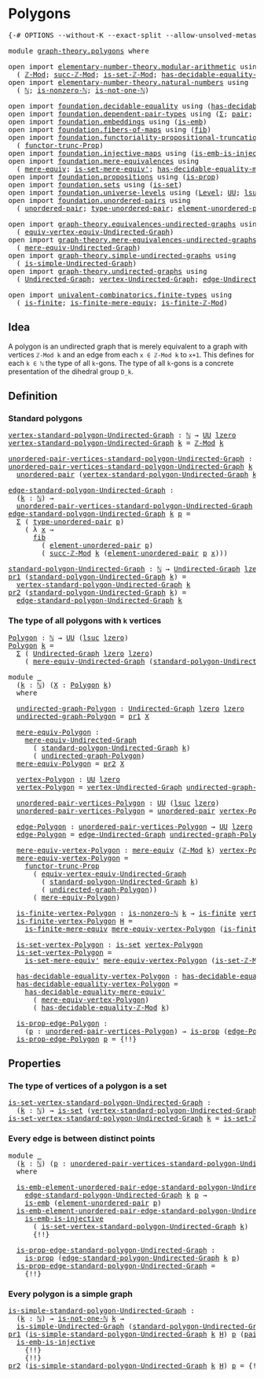 # Polygons

<pre class="Agda"><a id="21" class="Symbol">{-#</a> <a id="25" class="Keyword">OPTIONS</a> <a id="33" class="Pragma">--without-K</a> <a id="45" class="Pragma">--exact-split</a> <a id="59" class="Pragma">--allow-unsolved-metas</a> <a id="82" class="Symbol">#-}</a>

<a id="87" class="Keyword">module</a> <a id="94" href="graph-theory.polygons.html" class="Module">graph-theory.polygons</a> <a id="116" class="Keyword">where</a>

<a id="123" class="Keyword">open</a> <a id="128" class="Keyword">import</a> <a id="135" href="elementary-number-theory.modular-arithmetic.html" class="Module">elementary-number-theory.modular-arithmetic</a> <a id="179" class="Keyword">using</a>
  <a id="187" class="Symbol">(</a> <a id="189" href="elementary-number-theory.modular-arithmetic.html#3494" class="Function">ℤ-Mod</a><a id="194" class="Symbol">;</a> <a id="196" href="elementary-number-theory.modular-arithmetic.html#5269" class="Function">succ-ℤ-Mod</a><a id="206" class="Symbol">;</a> <a id="208" href="elementary-number-theory.modular-arithmetic.html#4406" class="Function">is-set-ℤ-Mod</a><a id="220" class="Symbol">;</a> <a id="222" href="elementary-number-theory.modular-arithmetic.html#4138" class="Function">has-decidable-equality-ℤ-Mod</a><a id="250" class="Symbol">)</a>
<a id="252" class="Keyword">open</a> <a id="257" class="Keyword">import</a> <a id="264" href="elementary-number-theory.natural-numbers.html" class="Module">elementary-number-theory.natural-numbers</a> <a id="305" class="Keyword">using</a>
  <a id="313" class="Symbol">(</a> <a id="315" href="elementary-number-theory.natural-numbers.html#1458" class="Datatype">ℕ</a><a id="316" class="Symbol">;</a> <a id="318" href="elementary-number-theory.natural-numbers.html#1939" class="Function">is-nonzero-ℕ</a><a id="330" class="Symbol">;</a> <a id="332" href="elementary-number-theory.natural-numbers.html#2095" class="Function">is-not-one-ℕ</a><a id="344" class="Symbol">)</a>

<a id="347" class="Keyword">open</a> <a id="352" class="Keyword">import</a> <a id="359" href="foundation.decidable-equality.html" class="Module">foundation.decidable-equality</a> <a id="389" class="Keyword">using</a> <a id="395" class="Symbol">(</a><a id="396" href="foundation.decidable-equality.html#1785" class="Function">has-decidable-equality</a><a id="418" class="Symbol">)</a>
<a id="420" class="Keyword">open</a> <a id="425" class="Keyword">import</a> <a id="432" href="foundation.dependent-pair-types.html" class="Module">foundation.dependent-pair-types</a> <a id="464" class="Keyword">using</a> <a id="470" class="Symbol">(</a><a id="471" href="foundation-core.dependent-pair-types.html#515" class="Record">Σ</a><a id="472" class="Symbol">;</a> <a id="474" href="foundation-core.dependent-pair-types.html#588" class="InductiveConstructor">pair</a><a id="478" class="Symbol">;</a> <a id="480" href="foundation-core.dependent-pair-types.html#605" class="Field">pr1</a><a id="483" class="Symbol">;</a> <a id="485" href="foundation-core.dependent-pair-types.html#617" class="Field">pr2</a><a id="488" class="Symbol">)</a>
<a id="490" class="Keyword">open</a> <a id="495" class="Keyword">import</a> <a id="502" href="foundation.embeddings.html" class="Module">foundation.embeddings</a> <a id="524" class="Keyword">using</a> <a id="530" class="Symbol">(</a><a id="531" href="foundation-core.embeddings.html#992" class="Function">is-emb</a><a id="537" class="Symbol">)</a>
<a id="539" class="Keyword">open</a> <a id="544" class="Keyword">import</a> <a id="551" href="foundation.fibers-of-maps.html" class="Module">foundation.fibers-of-maps</a> <a id="577" class="Keyword">using</a> <a id="583" class="Symbol">(</a><a id="584" href="foundation-core.fibers-of-maps.html#942" class="Function">fib</a><a id="587" class="Symbol">)</a>
<a id="589" class="Keyword">open</a> <a id="594" class="Keyword">import</a> <a id="601" href="foundation.functoriality-propositional-truncation.html" class="Module">foundation.functoriality-propositional-truncation</a> <a id="651" class="Keyword">using</a>
  <a id="659" class="Symbol">(</a> <a id="661" href="foundation.functoriality-propositional-truncation.html#1451" class="Function">functor-trunc-Prop</a><a id="679" class="Symbol">)</a>
<a id="681" class="Keyword">open</a> <a id="686" class="Keyword">import</a> <a id="693" href="foundation.injective-maps.html" class="Module">foundation.injective-maps</a> <a id="719" class="Keyword">using</a> <a id="725" class="Symbol">(</a><a id="726" href="foundation.injective-maps.html#4595" class="Function">is-emb-is-injective</a><a id="745" class="Symbol">)</a>
<a id="747" class="Keyword">open</a> <a id="752" class="Keyword">import</a> <a id="759" href="foundation.mere-equivalences.html" class="Module">foundation.mere-equivalences</a> <a id="788" class="Keyword">using</a>
  <a id="796" class="Symbol">(</a> <a id="798" href="foundation.mere-equivalences.html#1406" class="Function">mere-equiv</a><a id="808" class="Symbol">;</a> <a id="810" href="foundation.mere-equivalences.html#3465" class="Function">is-set-mere-equiv&#39;</a><a id="828" class="Symbol">;</a> <a id="830" href="foundation.mere-equivalences.html#4004" class="Function">has-decidable-equality-mere-equiv&#39;</a><a id="864" class="Symbol">)</a>
<a id="866" class="Keyword">open</a> <a id="871" class="Keyword">import</a> <a id="878" href="foundation.propositions.html" class="Module">foundation.propositions</a> <a id="902" class="Keyword">using</a> <a id="908" class="Symbol">(</a><a id="909" href="foundation-core.propositions.html#1309" class="Function">is-prop</a><a id="916" class="Symbol">)</a>
<a id="918" class="Keyword">open</a> <a id="923" class="Keyword">import</a> <a id="930" href="foundation.sets.html" class="Module">foundation.sets</a> <a id="946" class="Keyword">using</a> <a id="952" class="Symbol">(</a><a id="953" href="foundation-core.sets.html#1113" class="Function">is-set</a><a id="959" class="Symbol">)</a>
<a id="961" class="Keyword">open</a> <a id="966" class="Keyword">import</a> <a id="973" href="foundation.universe-levels.html" class="Module">foundation.universe-levels</a> <a id="1000" class="Keyword">using</a> <a id="1006" class="Symbol">(</a><a id="1007" href="Agda.Primitive.html#597" class="Postulate">Level</a><a id="1012" class="Symbol">;</a> <a id="1014" href="foundation-core.universe-levels.html#235" class="Primitive">UU</a><a id="1016" class="Symbol">;</a> <a id="1018" href="Agda.Primitive.html#780" class="Primitive">lsuc</a><a id="1022" class="Symbol">;</a> <a id="1024" href="Agda.Primitive.html#764" class="Primitive">lzero</a><a id="1029" class="Symbol">)</a>
<a id="1031" class="Keyword">open</a> <a id="1036" class="Keyword">import</a> <a id="1043" href="foundation.unordered-pairs.html" class="Module">foundation.unordered-pairs</a> <a id="1070" class="Keyword">using</a>
  <a id="1078" class="Symbol">(</a> <a id="1080" href="foundation.unordered-pairs.html#2381" class="Function">unordered-pair</a><a id="1094" class="Symbol">;</a> <a id="1096" href="foundation.unordered-pairs.html#2756" class="Function">type-unordered-pair</a><a id="1115" class="Symbol">;</a> <a id="1117" href="foundation.unordered-pairs.html#3477" class="Function">element-unordered-pair</a><a id="1139" class="Symbol">)</a>

<a id="1142" class="Keyword">open</a> <a id="1147" class="Keyword">import</a> <a id="1154" href="graph-theory.equivalences-undirected-graphs.html" class="Module">graph-theory.equivalences-undirected-graphs</a> <a id="1198" class="Keyword">using</a>
  <a id="1206" class="Symbol">(</a> <a id="1208" href="graph-theory.equivalences-undirected-graphs.html#2222" class="Function">equiv-vertex-equiv-Undirected-Graph</a><a id="1243" class="Symbol">)</a>
<a id="1245" class="Keyword">open</a> <a id="1250" class="Keyword">import</a> <a id="1257" href="graph-theory.mere-equivalences-undirected-graphs.html" class="Module">graph-theory.mere-equivalences-undirected-graphs</a> <a id="1306" class="Keyword">using</a>
  <a id="1314" class="Symbol">(</a> <a id="1316" href="graph-theory.mere-equivalences-undirected-graphs.html#1028" class="Function">mere-equiv-Undirected-Graph</a><a id="1343" class="Symbol">)</a>
<a id="1345" class="Keyword">open</a> <a id="1350" class="Keyword">import</a> <a id="1357" href="graph-theory.simple-undirected-graphs.html" class="Module">graph-theory.simple-undirected-graphs</a> <a id="1395" class="Keyword">using</a>
  <a id="1403" class="Symbol">(</a> <a id="1405" href="graph-theory.simple-undirected-graphs.html#1589" class="Function">is-simple-Undirected-Graph</a><a id="1431" class="Symbol">)</a>
<a id="1433" class="Keyword">open</a> <a id="1438" class="Keyword">import</a> <a id="1445" href="graph-theory.undirected-graphs.html" class="Module">graph-theory.undirected-graphs</a> <a id="1476" class="Keyword">using</a>
  <a id="1484" class="Symbol">(</a> <a id="1486" href="graph-theory.undirected-graphs.html#785" class="Function">Undirected-Graph</a><a id="1502" class="Symbol">;</a> <a id="1504" href="graph-theory.undirected-graphs.html#981" class="Function">vertex-Undirected-Graph</a><a id="1527" class="Symbol">;</a> <a id="1529" href="graph-theory.undirected-graphs.html#1651" class="Function">edge-Undirected-Graph</a><a id="1550" class="Symbol">)</a>

<a id="1553" class="Keyword">open</a> <a id="1558" class="Keyword">import</a> <a id="1565" href="univalent-combinatorics.finite-types.html" class="Module">univalent-combinatorics.finite-types</a> <a id="1602" class="Keyword">using</a>
  <a id="1610" class="Symbol">(</a> <a id="1612" href="univalent-combinatorics.finite-types.html#4248" class="Function">is-finite</a><a id="1621" class="Symbol">;</a> <a id="1623" href="univalent-combinatorics.finite-types.html#7284" class="Function">is-finite-mere-equiv</a><a id="1643" class="Symbol">;</a> <a id="1645" href="univalent-combinatorics.finite-types.html#10732" class="Function">is-finite-ℤ-Mod</a><a id="1660" class="Symbol">)</a>
</pre>
## Idea

A polygon is an undirected graph that is merely equivalent to a graph with vertices `ℤ-Mod k` and an edge from each `x ∈ ℤ-Mod k` to `x+1`. This defines for each `k ∈ ℕ` the type of all `k`-gons. The type of all `k`-gons is a concrete presentation of the dihedral group `D_k`.

## Definition

### Standard polygons

<pre class="Agda"><a id="vertex-standard-polygon-Undirected-Graph"></a><a id="2000" href="graph-theory.polygons.html#2000" class="Function">vertex-standard-polygon-Undirected-Graph</a> <a id="2041" class="Symbol">:</a> <a id="2043" href="elementary-number-theory.natural-numbers.html#1458" class="Datatype">ℕ</a> <a id="2045" class="Symbol">→</a> <a id="2047" href="foundation-core.universe-levels.html#235" class="Primitive">UU</a> <a id="2050" href="Agda.Primitive.html#764" class="Primitive">lzero</a>
<a id="2056" href="graph-theory.polygons.html#2000" class="Function">vertex-standard-polygon-Undirected-Graph</a> <a id="2097" href="graph-theory.polygons.html#2097" class="Bound">k</a> <a id="2099" class="Symbol">=</a> <a id="2101" href="elementary-number-theory.modular-arithmetic.html#3494" class="Function">ℤ-Mod</a> <a id="2107" href="graph-theory.polygons.html#2097" class="Bound">k</a>

<a id="unordered-pair-vertices-standard-polygon-Undirected-Graph"></a><a id="2110" href="graph-theory.polygons.html#2110" class="Function">unordered-pair-vertices-standard-polygon-Undirected-Graph</a> <a id="2168" class="Symbol">:</a> <a id="2170" href="elementary-number-theory.natural-numbers.html#1458" class="Datatype">ℕ</a> <a id="2172" class="Symbol">→</a> <a id="2174" href="foundation-core.universe-levels.html#235" class="Primitive">UU</a> <a id="2177" class="Symbol">(</a><a id="2178" href="Agda.Primitive.html#780" class="Primitive">lsuc</a> <a id="2183" href="Agda.Primitive.html#764" class="Primitive">lzero</a><a id="2188" class="Symbol">)</a>
<a id="2190" href="graph-theory.polygons.html#2110" class="Function">unordered-pair-vertices-standard-polygon-Undirected-Graph</a> <a id="2248" href="graph-theory.polygons.html#2248" class="Bound">k</a> <a id="2250" class="Symbol">=</a>
  <a id="2254" href="foundation.unordered-pairs.html#2381" class="Function">unordered-pair</a> <a id="2269" class="Symbol">(</a><a id="2270" href="graph-theory.polygons.html#2000" class="Function">vertex-standard-polygon-Undirected-Graph</a> <a id="2311" href="graph-theory.polygons.html#2248" class="Bound">k</a><a id="2312" class="Symbol">)</a>

<a id="edge-standard-polygon-Undirected-Graph"></a><a id="2315" href="graph-theory.polygons.html#2315" class="Function">edge-standard-polygon-Undirected-Graph</a> <a id="2354" class="Symbol">:</a>
  <a id="2358" class="Symbol">(</a><a id="2359" href="graph-theory.polygons.html#2359" class="Bound">k</a> <a id="2361" class="Symbol">:</a> <a id="2363" href="elementary-number-theory.natural-numbers.html#1458" class="Datatype">ℕ</a><a id="2364" class="Symbol">)</a> <a id="2366" class="Symbol">→</a>
  <a id="2370" href="graph-theory.polygons.html#2110" class="Function">unordered-pair-vertices-standard-polygon-Undirected-Graph</a> <a id="2428" href="graph-theory.polygons.html#2359" class="Bound">k</a> <a id="2430" class="Symbol">→</a> <a id="2432" href="foundation-core.universe-levels.html#235" class="Primitive">UU</a> <a id="2435" href="Agda.Primitive.html#764" class="Primitive">lzero</a>
<a id="2441" href="graph-theory.polygons.html#2315" class="Function">edge-standard-polygon-Undirected-Graph</a> <a id="2480" href="graph-theory.polygons.html#2480" class="Bound">k</a> <a id="2482" href="graph-theory.polygons.html#2482" class="Bound">p</a> <a id="2484" class="Symbol">=</a>
  <a id="2488" href="foundation-core.dependent-pair-types.html#515" class="Record">Σ</a> <a id="2490" class="Symbol">(</a> <a id="2492" href="foundation.unordered-pairs.html#2756" class="Function">type-unordered-pair</a> <a id="2512" href="graph-theory.polygons.html#2482" class="Bound">p</a><a id="2513" class="Symbol">)</a>
    <a id="2519" class="Symbol">(</a> <a id="2521" class="Symbol">λ</a> <a id="2523" href="graph-theory.polygons.html#2523" class="Bound">x</a> <a id="2525" class="Symbol">→</a>
      <a id="2533" href="foundation-core.fibers-of-maps.html#942" class="Function">fib</a>
        <a id="2545" class="Symbol">(</a> <a id="2547" href="foundation.unordered-pairs.html#3477" class="Function">element-unordered-pair</a> <a id="2570" href="graph-theory.polygons.html#2482" class="Bound">p</a><a id="2571" class="Symbol">)</a>
        <a id="2581" class="Symbol">(</a> <a id="2583" href="elementary-number-theory.modular-arithmetic.html#5269" class="Function">succ-ℤ-Mod</a> <a id="2594" href="graph-theory.polygons.html#2480" class="Bound">k</a> <a id="2596" class="Symbol">(</a><a id="2597" href="foundation.unordered-pairs.html#3477" class="Function">element-unordered-pair</a> <a id="2620" href="graph-theory.polygons.html#2482" class="Bound">p</a> <a id="2622" href="graph-theory.polygons.html#2523" class="Bound">x</a><a id="2623" class="Symbol">)))</a>

<a id="standard-polygon-Undirected-Graph"></a><a id="2628" href="graph-theory.polygons.html#2628" class="Function">standard-polygon-Undirected-Graph</a> <a id="2662" class="Symbol">:</a> <a id="2664" href="elementary-number-theory.natural-numbers.html#1458" class="Datatype">ℕ</a> <a id="2666" class="Symbol">→</a> <a id="2668" href="graph-theory.undirected-graphs.html#785" class="Function">Undirected-Graph</a> <a id="2685" href="Agda.Primitive.html#764" class="Primitive">lzero</a> <a id="2691" href="Agda.Primitive.html#764" class="Primitive">lzero</a>
<a id="2697" href="foundation-core.dependent-pair-types.html#605" class="Field">pr1</a> <a id="2701" class="Symbol">(</a><a id="2702" href="graph-theory.polygons.html#2628" class="Function">standard-polygon-Undirected-Graph</a> <a id="2736" href="graph-theory.polygons.html#2736" class="Bound">k</a><a id="2737" class="Symbol">)</a> <a id="2739" class="Symbol">=</a>
  <a id="2743" href="graph-theory.polygons.html#2000" class="Function">vertex-standard-polygon-Undirected-Graph</a> <a id="2784" href="graph-theory.polygons.html#2736" class="Bound">k</a>
<a id="2786" href="foundation-core.dependent-pair-types.html#617" class="Field">pr2</a> <a id="2790" class="Symbol">(</a><a id="2791" href="graph-theory.polygons.html#2628" class="Function">standard-polygon-Undirected-Graph</a> <a id="2825" href="graph-theory.polygons.html#2825" class="Bound">k</a><a id="2826" class="Symbol">)</a> <a id="2828" class="Symbol">=</a>
  <a id="2832" href="graph-theory.polygons.html#2315" class="Function">edge-standard-polygon-Undirected-Graph</a> <a id="2871" href="graph-theory.polygons.html#2825" class="Bound">k</a>
</pre>
### The type of all polygons with `k` vertices

<pre class="Agda"><a id="Polygon"></a><a id="2934" href="graph-theory.polygons.html#2934" class="Function">Polygon</a> <a id="2942" class="Symbol">:</a> <a id="2944" href="elementary-number-theory.natural-numbers.html#1458" class="Datatype">ℕ</a> <a id="2946" class="Symbol">→</a> <a id="2948" href="foundation-core.universe-levels.html#235" class="Primitive">UU</a> <a id="2951" class="Symbol">(</a><a id="2952" href="Agda.Primitive.html#780" class="Primitive">lsuc</a> <a id="2957" href="Agda.Primitive.html#764" class="Primitive">lzero</a><a id="2962" class="Symbol">)</a>
<a id="2964" href="graph-theory.polygons.html#2934" class="Function">Polygon</a> <a id="2972" href="graph-theory.polygons.html#2972" class="Bound">k</a> <a id="2974" class="Symbol">=</a>
  <a id="2978" href="foundation-core.dependent-pair-types.html#515" class="Record">Σ</a> <a id="2980" class="Symbol">(</a> <a id="2982" href="graph-theory.undirected-graphs.html#785" class="Function">Undirected-Graph</a> <a id="2999" href="Agda.Primitive.html#764" class="Primitive">lzero</a> <a id="3005" href="Agda.Primitive.html#764" class="Primitive">lzero</a><a id="3010" class="Symbol">)</a>
    <a id="3016" class="Symbol">(</a> <a id="3018" href="graph-theory.mere-equivalences-undirected-graphs.html#1028" class="Function">mere-equiv-Undirected-Graph</a> <a id="3046" class="Symbol">(</a><a id="3047" href="graph-theory.polygons.html#2628" class="Function">standard-polygon-Undirected-Graph</a> <a id="3081" href="graph-theory.polygons.html#2972" class="Bound">k</a><a id="3082" class="Symbol">))</a>

<a id="3086" class="Keyword">module</a> <a id="3093" href="graph-theory.polygons.html#3093" class="Module">_</a>
  <a id="3097" class="Symbol">(</a><a id="3098" href="graph-theory.polygons.html#3098" class="Bound">k</a> <a id="3100" class="Symbol">:</a> <a id="3102" href="elementary-number-theory.natural-numbers.html#1458" class="Datatype">ℕ</a><a id="3103" class="Symbol">)</a> <a id="3105" class="Symbol">(</a><a id="3106" href="graph-theory.polygons.html#3106" class="Bound">X</a> <a id="3108" class="Symbol">:</a> <a id="3110" href="graph-theory.polygons.html#2934" class="Function">Polygon</a> <a id="3118" href="graph-theory.polygons.html#3098" class="Bound">k</a><a id="3119" class="Symbol">)</a>
  <a id="3123" class="Keyword">where</a>
  
  <a id="3134" href="graph-theory.polygons.html#3134" class="Function">undirected-graph-Polygon</a> <a id="3159" class="Symbol">:</a> <a id="3161" href="graph-theory.undirected-graphs.html#785" class="Function">Undirected-Graph</a> <a id="3178" href="Agda.Primitive.html#764" class="Primitive">lzero</a> <a id="3184" href="Agda.Primitive.html#764" class="Primitive">lzero</a>
  <a id="3192" href="graph-theory.polygons.html#3134" class="Function">undirected-graph-Polygon</a> <a id="3217" class="Symbol">=</a> <a id="3219" href="foundation-core.dependent-pair-types.html#605" class="Field">pr1</a> <a id="3223" href="graph-theory.polygons.html#3106" class="Bound">X</a>

  <a id="3228" href="graph-theory.polygons.html#3228" class="Function">mere-equiv-Polygon</a> <a id="3247" class="Symbol">:</a>
    <a id="3253" href="graph-theory.mere-equivalences-undirected-graphs.html#1028" class="Function">mere-equiv-Undirected-Graph</a>
      <a id="3287" class="Symbol">(</a> <a id="3289" href="graph-theory.polygons.html#2628" class="Function">standard-polygon-Undirected-Graph</a> <a id="3323" href="graph-theory.polygons.html#3098" class="Bound">k</a><a id="3324" class="Symbol">)</a>
      <a id="3332" class="Symbol">(</a> <a id="3334" href="graph-theory.polygons.html#3134" class="Function">undirected-graph-Polygon</a><a id="3358" class="Symbol">)</a>
  <a id="3362" href="graph-theory.polygons.html#3228" class="Function">mere-equiv-Polygon</a> <a id="3381" class="Symbol">=</a> <a id="3383" href="foundation-core.dependent-pair-types.html#617" class="Field">pr2</a> <a id="3387" href="graph-theory.polygons.html#3106" class="Bound">X</a>

  <a id="3392" href="graph-theory.polygons.html#3392" class="Function">vertex-Polygon</a> <a id="3407" class="Symbol">:</a> <a id="3409" href="foundation-core.universe-levels.html#235" class="Primitive">UU</a> <a id="3412" href="Agda.Primitive.html#764" class="Primitive">lzero</a>
  <a id="3420" href="graph-theory.polygons.html#3392" class="Function">vertex-Polygon</a> <a id="3435" class="Symbol">=</a> <a id="3437" href="graph-theory.undirected-graphs.html#981" class="Function">vertex-Undirected-Graph</a> <a id="3461" href="graph-theory.polygons.html#3134" class="Function">undirected-graph-Polygon</a>

  <a id="3489" href="graph-theory.polygons.html#3489" class="Function">unordered-pair-vertices-Polygon</a> <a id="3521" class="Symbol">:</a> <a id="3523" href="foundation-core.universe-levels.html#235" class="Primitive">UU</a> <a id="3526" class="Symbol">(</a><a id="3527" href="Agda.Primitive.html#780" class="Primitive">lsuc</a> <a id="3532" href="Agda.Primitive.html#764" class="Primitive">lzero</a><a id="3537" class="Symbol">)</a>
  <a id="3541" href="graph-theory.polygons.html#3489" class="Function">unordered-pair-vertices-Polygon</a> <a id="3573" class="Symbol">=</a> <a id="3575" href="foundation.unordered-pairs.html#2381" class="Function">unordered-pair</a> <a id="3590" href="graph-theory.polygons.html#3392" class="Function">vertex-Polygon</a>

  <a id="3608" href="graph-theory.polygons.html#3608" class="Function">edge-Polygon</a> <a id="3621" class="Symbol">:</a> <a id="3623" href="graph-theory.polygons.html#3489" class="Function">unordered-pair-vertices-Polygon</a> <a id="3655" class="Symbol">→</a> <a id="3657" href="foundation-core.universe-levels.html#235" class="Primitive">UU</a> <a id="3660" href="Agda.Primitive.html#764" class="Primitive">lzero</a>
  <a id="3668" href="graph-theory.polygons.html#3608" class="Function">edge-Polygon</a> <a id="3681" class="Symbol">=</a> <a id="3683" href="graph-theory.undirected-graphs.html#1651" class="Function">edge-Undirected-Graph</a> <a id="3705" href="graph-theory.polygons.html#3134" class="Function">undirected-graph-Polygon</a>

  <a id="3733" href="graph-theory.polygons.html#3733" class="Function">mere-equiv-vertex-Polygon</a> <a id="3759" class="Symbol">:</a> <a id="3761" href="foundation.mere-equivalences.html#1406" class="Function">mere-equiv</a> <a id="3772" class="Symbol">(</a><a id="3773" href="elementary-number-theory.modular-arithmetic.html#3494" class="Function">ℤ-Mod</a> <a id="3779" href="graph-theory.polygons.html#3098" class="Bound">k</a><a id="3780" class="Symbol">)</a> <a id="3782" href="graph-theory.polygons.html#3392" class="Function">vertex-Polygon</a>
  <a id="3799" href="graph-theory.polygons.html#3733" class="Function">mere-equiv-vertex-Polygon</a> <a id="3825" class="Symbol">=</a>
    <a id="3831" href="foundation.functoriality-propositional-truncation.html#1451" class="Function">functor-trunc-Prop</a>
      <a id="3856" class="Symbol">(</a> <a id="3858" href="graph-theory.equivalences-undirected-graphs.html#2222" class="Function">equiv-vertex-equiv-Undirected-Graph</a>
        <a id="3902" class="Symbol">(</a> <a id="3904" href="graph-theory.polygons.html#2628" class="Function">standard-polygon-Undirected-Graph</a> <a id="3938" href="graph-theory.polygons.html#3098" class="Bound">k</a><a id="3939" class="Symbol">)</a>
        <a id="3949" class="Symbol">(</a> <a id="3951" href="graph-theory.polygons.html#3134" class="Function">undirected-graph-Polygon</a><a id="3975" class="Symbol">))</a>
      <a id="3984" class="Symbol">(</a> <a id="3986" href="graph-theory.polygons.html#3228" class="Function">mere-equiv-Polygon</a><a id="4004" class="Symbol">)</a>

  <a id="4009" href="graph-theory.polygons.html#4009" class="Function">is-finite-vertex-Polygon</a> <a id="4034" class="Symbol">:</a> <a id="4036" href="elementary-number-theory.natural-numbers.html#1939" class="Function">is-nonzero-ℕ</a> <a id="4049" href="graph-theory.polygons.html#3098" class="Bound">k</a> <a id="4051" class="Symbol">→</a> <a id="4053" href="univalent-combinatorics.finite-types.html#4248" class="Function">is-finite</a> <a id="4063" href="graph-theory.polygons.html#3392" class="Function">vertex-Polygon</a>
  <a id="4080" href="graph-theory.polygons.html#4009" class="Function">is-finite-vertex-Polygon</a> <a id="4105" href="graph-theory.polygons.html#4105" class="Bound">H</a> <a id="4107" class="Symbol">=</a>
    <a id="4113" href="univalent-combinatorics.finite-types.html#7284" class="Function">is-finite-mere-equiv</a> <a id="4134" href="graph-theory.polygons.html#3733" class="Function">mere-equiv-vertex-Polygon</a> <a id="4160" class="Symbol">(</a><a id="4161" href="univalent-combinatorics.finite-types.html#10732" class="Function">is-finite-ℤ-Mod</a> <a id="4177" href="graph-theory.polygons.html#4105" class="Bound">H</a><a id="4178" class="Symbol">)</a>

  <a id="4183" href="graph-theory.polygons.html#4183" class="Function">is-set-vertex-Polygon</a> <a id="4205" class="Symbol">:</a> <a id="4207" href="foundation-core.sets.html#1113" class="Function">is-set</a> <a id="4214" href="graph-theory.polygons.html#3392" class="Function">vertex-Polygon</a>
  <a id="4231" href="graph-theory.polygons.html#4183" class="Function">is-set-vertex-Polygon</a> <a id="4253" class="Symbol">=</a>
    <a id="4259" href="foundation.mere-equivalences.html#3465" class="Function">is-set-mere-equiv&#39;</a> <a id="4278" href="graph-theory.polygons.html#3733" class="Function">mere-equiv-vertex-Polygon</a> <a id="4304" class="Symbol">(</a><a id="4305" href="elementary-number-theory.modular-arithmetic.html#4406" class="Function">is-set-ℤ-Mod</a> <a id="4318" href="graph-theory.polygons.html#3098" class="Bound">k</a><a id="4319" class="Symbol">)</a>

  <a id="4324" href="graph-theory.polygons.html#4324" class="Function">has-decidable-equality-vertex-Polygon</a> <a id="4362" class="Symbol">:</a> <a id="4364" href="foundation.decidable-equality.html#1785" class="Function">has-decidable-equality</a> <a id="4387" href="graph-theory.polygons.html#3392" class="Function">vertex-Polygon</a>
  <a id="4404" href="graph-theory.polygons.html#4324" class="Function">has-decidable-equality-vertex-Polygon</a> <a id="4442" class="Symbol">=</a>
    <a id="4448" href="foundation.mere-equivalences.html#4004" class="Function">has-decidable-equality-mere-equiv&#39;</a>
      <a id="4489" class="Symbol">(</a> <a id="4491" href="graph-theory.polygons.html#3733" class="Function">mere-equiv-vertex-Polygon</a><a id="4516" class="Symbol">)</a>
      <a id="4524" class="Symbol">(</a> <a id="4526" href="elementary-number-theory.modular-arithmetic.html#4138" class="Function">has-decidable-equality-ℤ-Mod</a> <a id="4555" href="graph-theory.polygons.html#3098" class="Bound">k</a><a id="4556" class="Symbol">)</a>

  <a id="4561" href="graph-theory.polygons.html#4561" class="Function">is-prop-edge-Polygon</a> <a id="4582" class="Symbol">:</a>
    <a id="4588" class="Symbol">(</a><a id="4589" href="graph-theory.polygons.html#4589" class="Bound">p</a> <a id="4591" class="Symbol">:</a> <a id="4593" href="graph-theory.polygons.html#3489" class="Function">unordered-pair-vertices-Polygon</a><a id="4624" class="Symbol">)</a> <a id="4626" class="Symbol">→</a> <a id="4628" href="foundation-core.propositions.html#1309" class="Function">is-prop</a> <a id="4636" class="Symbol">(</a><a id="4637" href="graph-theory.polygons.html#3608" class="Function">edge-Polygon</a> <a id="4650" href="graph-theory.polygons.html#4589" class="Bound">p</a><a id="4651" class="Symbol">)</a>
  <a id="4655" href="graph-theory.polygons.html#4561" class="Function">is-prop-edge-Polygon</a> <a id="4676" href="graph-theory.polygons.html#4676" class="Bound">p</a> <a id="4678" class="Symbol">=</a> <a id="4680" class="Hole">{!!}</a>
</pre>
## Properties

### The type of vertices of a polygon is a set

<pre class="Agda"><a id="is-set-vertex-standard-polygon-Undirected-Graph"></a><a id="4761" href="graph-theory.polygons.html#4761" class="Function">is-set-vertex-standard-polygon-Undirected-Graph</a> <a id="4809" class="Symbol">:</a>
  <a id="4813" class="Symbol">(</a><a id="4814" href="graph-theory.polygons.html#4814" class="Bound">k</a> <a id="4816" class="Symbol">:</a> <a id="4818" href="elementary-number-theory.natural-numbers.html#1458" class="Datatype">ℕ</a><a id="4819" class="Symbol">)</a> <a id="4821" class="Symbol">→</a> <a id="4823" href="foundation-core.sets.html#1113" class="Function">is-set</a> <a id="4830" class="Symbol">(</a><a id="4831" href="graph-theory.polygons.html#2000" class="Function">vertex-standard-polygon-Undirected-Graph</a> <a id="4872" href="graph-theory.polygons.html#4814" class="Bound">k</a><a id="4873" class="Symbol">)</a>
<a id="4875" href="graph-theory.polygons.html#4761" class="Function">is-set-vertex-standard-polygon-Undirected-Graph</a> <a id="4923" href="graph-theory.polygons.html#4923" class="Bound">k</a> <a id="4925" class="Symbol">=</a> <a id="4927" href="elementary-number-theory.modular-arithmetic.html#4406" class="Function">is-set-ℤ-Mod</a> <a id="4940" href="graph-theory.polygons.html#4923" class="Bound">k</a>
</pre>
### Every edge is between distinct points

<pre class="Agda"><a id="4998" class="Keyword">module</a> <a id="5005" href="graph-theory.polygons.html#5005" class="Module">_</a>
  <a id="5009" class="Symbol">(</a><a id="5010" href="graph-theory.polygons.html#5010" class="Bound">k</a> <a id="5012" class="Symbol">:</a> <a id="5014" href="elementary-number-theory.natural-numbers.html#1458" class="Datatype">ℕ</a><a id="5015" class="Symbol">)</a> <a id="5017" class="Symbol">(</a><a id="5018" href="graph-theory.polygons.html#5018" class="Bound">p</a> <a id="5020" class="Symbol">:</a> <a id="5022" href="graph-theory.polygons.html#2110" class="Function">unordered-pair-vertices-standard-polygon-Undirected-Graph</a> <a id="5080" href="graph-theory.polygons.html#5010" class="Bound">k</a><a id="5081" class="Symbol">)</a>
  <a id="5085" class="Keyword">where</a>
  
  <a id="5096" href="graph-theory.polygons.html#5096" class="Function">is-emb-element-unordered-pair-edge-standard-polygon-Undirected-Graph</a> <a id="5165" class="Symbol">:</a>
    <a id="5171" href="graph-theory.polygons.html#2315" class="Function">edge-standard-polygon-Undirected-Graph</a> <a id="5210" href="graph-theory.polygons.html#5010" class="Bound">k</a> <a id="5212" href="graph-theory.polygons.html#5018" class="Bound">p</a> <a id="5214" class="Symbol">→</a> 
    <a id="5221" href="foundation-core.embeddings.html#992" class="Function">is-emb</a> <a id="5228" class="Symbol">(</a><a id="5229" href="foundation.unordered-pairs.html#3477" class="Function">element-unordered-pair</a> <a id="5252" href="graph-theory.polygons.html#5018" class="Bound">p</a><a id="5253" class="Symbol">)</a>
  <a id="5257" href="graph-theory.polygons.html#5096" class="Function">is-emb-element-unordered-pair-edge-standard-polygon-Undirected-Graph</a> <a id="5326" href="graph-theory.polygons.html#5326" class="Bound">e</a> <a id="5328" class="Symbol">=</a>
    <a id="5334" href="foundation.injective-maps.html#4595" class="Function">is-emb-is-injective</a>
      <a id="5360" class="Symbol">(</a> <a id="5362" href="graph-theory.polygons.html#4761" class="Function">is-set-vertex-standard-polygon-Undirected-Graph</a> <a id="5410" href="graph-theory.polygons.html#5010" class="Bound">k</a><a id="5411" class="Symbol">)</a>
      <a id="5419" class="Hole">{!!}</a>

  <a id="5427" href="graph-theory.polygons.html#5427" class="Function">is-prop-edge-standard-polygon-Undirected-Graph</a> <a id="5474" class="Symbol">:</a>
    <a id="5480" href="foundation-core.propositions.html#1309" class="Function">is-prop</a> <a id="5488" class="Symbol">(</a><a id="5489" href="graph-theory.polygons.html#2315" class="Function">edge-standard-polygon-Undirected-Graph</a> <a id="5528" href="graph-theory.polygons.html#5010" class="Bound">k</a> <a id="5530" href="graph-theory.polygons.html#5018" class="Bound">p</a><a id="5531" class="Symbol">)</a>
  <a id="5535" href="graph-theory.polygons.html#5427" class="Function">is-prop-edge-standard-polygon-Undirected-Graph</a> <a id="5582" class="Symbol">=</a>
    <a id="5588" class="Hole">{!!}</a>
</pre>
### Every polygon is a simple graph

<pre class="Agda"><a id="is-simple-standard-polygon-Undirected-Graph"></a><a id="5643" href="graph-theory.polygons.html#5643" class="Function">is-simple-standard-polygon-Undirected-Graph</a> <a id="5687" class="Symbol">:</a>
  <a id="5691" class="Symbol">(</a><a id="5692" href="graph-theory.polygons.html#5692" class="Bound">k</a> <a id="5694" class="Symbol">:</a> <a id="5696" href="elementary-number-theory.natural-numbers.html#1458" class="Datatype">ℕ</a><a id="5697" class="Symbol">)</a> <a id="5699" class="Symbol">→</a> <a id="5701" href="elementary-number-theory.natural-numbers.html#2095" class="Function">is-not-one-ℕ</a> <a id="5714" href="graph-theory.polygons.html#5692" class="Bound">k</a> <a id="5716" class="Symbol">→</a>
  <a id="5720" href="graph-theory.simple-undirected-graphs.html#1589" class="Function">is-simple-Undirected-Graph</a> <a id="5747" class="Symbol">(</a><a id="5748" href="graph-theory.polygons.html#2628" class="Function">standard-polygon-Undirected-Graph</a> <a id="5782" href="graph-theory.polygons.html#5692" class="Bound">k</a><a id="5783" class="Symbol">)</a>
<a id="5785" href="foundation-core.dependent-pair-types.html#605" class="Field">pr1</a> <a id="5789" class="Symbol">(</a><a id="5790" href="graph-theory.polygons.html#5643" class="Function">is-simple-standard-polygon-Undirected-Graph</a> <a id="5834" href="graph-theory.polygons.html#5834" class="Bound">k</a> <a id="5836" href="graph-theory.polygons.html#5836" class="Bound">H</a><a id="5837" class="Symbol">)</a> <a id="5839" href="graph-theory.polygons.html#5839" class="Bound">p</a> <a id="5841" class="Symbol">(</a><a id="5842" href="foundation-core.dependent-pair-types.html#588" class="InductiveConstructor">pair</a> <a id="5847" href="graph-theory.polygons.html#5847" class="Bound">x</a> <a id="5849" class="Symbol">(</a><a id="5850" href="foundation-core.dependent-pair-types.html#588" class="InductiveConstructor">pair</a> <a id="5855" href="graph-theory.polygons.html#5855" class="Bound">y</a> <a id="5857" href="graph-theory.polygons.html#5857" class="Bound">α</a><a id="5858" class="Symbol">))</a> <a id="5861" class="Symbol">=</a>
  <a id="5865" href="foundation.injective-maps.html#4595" class="Function">is-emb-is-injective</a>
    <a id="5889" class="Hole">{!!}</a>
    <a id="5898" class="Hole">{!!}</a>
<a id="5903" href="foundation-core.dependent-pair-types.html#617" class="Field">pr2</a> <a id="5907" class="Symbol">(</a><a id="5908" href="graph-theory.polygons.html#5643" class="Function">is-simple-standard-polygon-Undirected-Graph</a> <a id="5952" href="graph-theory.polygons.html#5952" class="Bound">k</a> <a id="5954" href="graph-theory.polygons.html#5954" class="Bound">H</a><a id="5955" class="Symbol">)</a> <a id="5957" href="graph-theory.polygons.html#5957" class="Bound">p</a> <a id="5959" class="Symbol">=</a> <a id="5961" class="Hole">{!!}</a>
</pre>